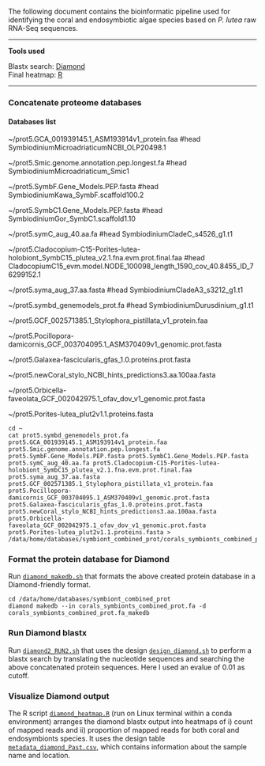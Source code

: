 The following document contains the bioinformatic pipeline used for identifying the coral and endosymbiotic algae species based on _P. lutea_ raw RNA-Seq sequences.

---

**Tools used**  

Blastx search: [Diamond](https://github.com/bbuchfink/diamond)                                                                                                     
Final heatmap: [R](https://cran.r-project.org/)

---

### Concatenate proteome databases 

#### Databases list 
~/prot5.GCA_001939145.1_ASM193914v1_protein.faa  #head SymbiodiniumMicroadriaticumNCBI_OLP20498.1 

~/prot5.Smic.genome.annotation.pep.longest.fa  #head SymbiodiniumMicroadriaticum_Smic1 

~/prot5.SymbF.Gene_Models.PEP.fasta  #head SymbiodiniumKawa_SymbF.scaffold100.2 

~/prot5.SymbC1.Gene_Models.PEP.fasta  #head SymbiodiniumGor_SymbC1.scaffold1.10 

~/prot5.symC_aug_40.aa.fa  #head SymbiodiniumCladeC_s4526_g1.t1 

~/prot5.Cladocopium-C15-Porites-lutea-holobiont_SymbC15_plutea_v2.1.fna.evm.prot.final.faa  #head CladocopiumC15_evm.model.NODE_100098_length_1590_cov_40.8455_ID_76299152.1 

~/prot5.syma_aug_37.aa.fasta  #head SymbiodiniumCladeA3_s3212_g1.t1 

~/prot5.symbd_genemodels_prot.fa  #head SymbiodiniumDurusdinium_g1.t1

~/prot5.GCF_002571385.1_Stylophora_pistillata_v1_protein.faa

~/prot5.Pocillopora-damicornis_GCF_003704095.1_ASM370409v1_genomic.prot.fasta

~/prot5.Galaxea-fascicularis_gfas_1.0.proteins.prot.fasta

~/prot5.newCoral_stylo_NCBI_hints_predictions3.aa.100aa.fasta

~/prot5.Orbicella-faveolata_GCF_002042975.1_ofav_dov_v1_genomic.prot.fasta

~/prot5.Porites-lutea_plut2v1.1.proteins.fasta

```
cd ~
cat prot5.symbd_genemodels_prot.fa prot5.GCA_001939145.1_ASM193914v1_protein.faa prot5.Smic.genome.annotation.pep.longest.fa prot5.SymbF.Gene_Models.PEP.fasta prot5.SymbC1.Gene_Models.PEP.fasta prot5.symC_aug_40.aa.fa prot5.Cladocopium-C15-Porites-lutea-holobiont_SymbC15_plutea_v2.1.fna.evm.prot.final.faa prot5.syma_aug_37.aa.fasta prot5.GCF_002571385.1_Stylophora_pistillata_v1_protein.faa prot5.Pocillopora-damicornis_GCF_003704095.1_ASM370409v1_genomic.prot.fasta prot5.Galaxea-fascicularis_gfas_1.0.proteins.prot.fasta prot5.newCoral_stylo_NCBI_hints_predictions3.aa.100aa.fasta prot5.Orbicella-faveolata_GCF_002042975.1_ofav_dov_v1_genomic.prot.fasta prot5.Porites-lutea_plut2v1.1.proteins.fasta > /data/home/databases/symbiont_combined_prot/corals_symbionts_combined_prot.fa
```

### Format the protein database for Diamond

Run [`diamond_makedb.sh`](https://github.com/fscucchia/Plutea_mangrove_reef/tree/main/Species_Identification/diamond_makedb.sh) that formats the above created protein database in a Diamond-friendly format.

```
cd /data/home/databases/symbiont_combined_prot
diamond makedb --in corals_symbionts_combined_prot.fa -d corals_symbionts_combined_prot.fa_makedb
```

### Run Diamond blastx

Run [`diamond2_RUN2.sh`](https://github.com/fscucchia/Plutea_mangrove_reef/tree/main/Species_Identification/diamond2_RUN2.sh) that uses the design [`design_diamond.sh`](https://github.com/fscucchia/Plutea_mangrove_reef/tree/main/Metadata/diamond_design.sh) to perform a blastx search by translating the nucleotide sequences and searching the above concatenated protein sequences. 
Here I used an evalue of 0.01 as cutoff.

### Visualize Diamond output

The R script [`diamond_heatmap.R`](https://github.com/fscucchia/Plutea_mangrove_reef/tree/main/Species_Identification/diamond_heatmap.R) (run on Linux terminal within a conda environment) arranges the diamond blastx output into heatmaps of i) count of mapped reads and ii) proportion of mapped reads for both coral and endosymbionts species. It uses the design table [`metadata_diamond_Past.csv`](https://github.com/fscucchia/Plutea_mangrove_reef/tree/main/Metadata/metadata_diamond_Plut.csv), which contains information about the sample name and location.
